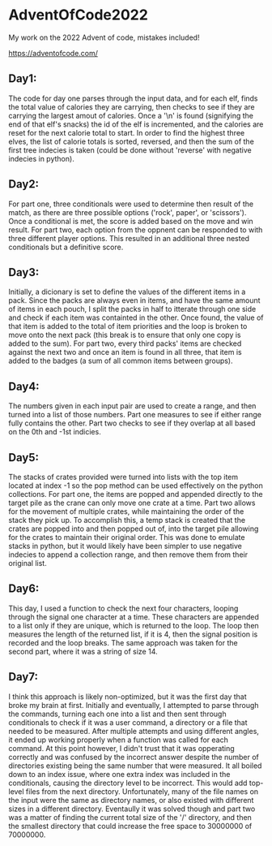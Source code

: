 # AdventOfCode2022

My work on the 2022 Advent of code, mistakes included!

https://adventofcode.com/


## Day1:
The code for day one parses through the input data, and for each elf, finds the total value of calories they are carrying, then checks to see if they are carrying the largest amout of calories. Once a '\n' is found (signifying the end of that elf's snacks) the id of the elf is incremented, and the calories are reset for the next calorie total to start.
In order to find the highest three elves, the list of calorie totals is sorted, reversed, and then the sum of the first tree indecies is taken (could be done without 'reverse' with negative indecies in python).

## Day2:
For part one, three conditionals were used to determine then result of the match, as there are three possible options ('rock', paper', or 'scissors'). Once a conditional is met, the score is added based on the move and win result.
For part two, each option from the oppnent can be responded to with three different player options. This resulted in an additional three nested conditionals but a definitive score.

## Day3:
Initially, a dicionary is set to define the values of the different items in a pack. Since the packs are always even in items, and have the same amount of items in each pouch, I split the packs in half to itterate through one side and check if each item was containted in the other. Once found, the value of that item is added to the total of item priorities and the loop is broken to move onto the next pack (this break is to ensure that only one copy is added to the sum).
For part two, every third packs' items are checked against the next two and once an item is found in all three, that item is added to the badges (a sum of all common items between groups).

## Day4:
The numbers given in each input pair are used to create a range, and then turned into a list of those numbers. 
Part one measures to see if either range fully contains the other.
Part two checks to see if they overlap at all based on the 0th and -1st indicies.


## Day5:
The stacks of crates provided were turned into lists with the top item located at index -1 so the pop method can be used effectively on the python collections. 
For part one, the items are popped and appended directly to the target pile as the crane can only move one crate at a time. 
Part two allows for the movement of multiple crates, while maintaining the order of the stack they pick up. To accomplish this, a temp stack is created that the crates are popped into and then popped out of, into the target pile allowing for the crates to maintain their original order.
This was done to emulate stacks in python, but it would likely have been simpler to use negative indecies to append a collection range, and then remove them from their original list.

## Day6:
This day, I used a function to check the next four characters, looping through the signal one character at a time. These characters are appended to a list only if they are unique, which is returned to the loop. The loop then measures the length of the returned list, if it is 4, then the signal position is recorded and the loop breaks. The same approach was taken for the second part, where it was a string of size 14.

## Day7:
I think this approach is likely non-optimized, but it was the first day that broke my brain at first. Initially and eventually, I attempted to parse through the commands, turning each one into a list and then sent through conditionals to check if it was a user command, a directory or a file that needed to be measured. After multiple attempts and using different angles, it ended up working properly when a function was called for each command. At this point however, I didn't trust that it was opperating correctly and was confused by the incorrect answer despite the number of directories existing being the same number that were measured. It all boiled down to an index issue, where one extra index was included in the conditionals, causing the directory level to be incorrect. This would add top-level files from the next directory. 
Unfortunately, many of the file names on the input were the same as directory names, or also existed with different sizes in a different directory. Eventaully it was solved though and part two was a matter of finding the current total size of the '/' directory, and then the smallest directory that could increase the free space to 30000000 of 70000000.
